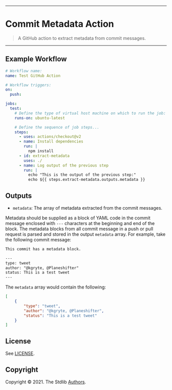 <!--

@license Apache-2.0

Copyright (c) 2021 The Stdlib Authors.

Licensed under the Apache License, Version 2.0 (the "License");
you may not use this file except in compliance with the License.
You may obtain a copy of the License at

   http://www.apache.org/licenses/LICENSE-2.0

Unless required by applicable law or agreed to in writing, software
distributed under the License is distributed on an "AS IS" BASIS,
WITHOUT WARRANTIES OR CONDITIONS OF ANY KIND, either express or implied.
See the License for the specific language governing permissions and
limitations under the License.

-->

---

# Commit Metadata Action

> A GitHub action to extract metadata from commit messages.

---

## Example Workflow

```yml
# Workflow name:
name: Test GitHub Action

# Workflow triggers:
on:
  push:

jobs:
  test:
    # Define the type of virtual host machine on which to run the job:
    runs-on: ubuntu-latest

    # Define the sequence of job steps...
    steps:
      - uses: actions/checkout@v2
      - name: Install dependencies
        run: |
          npm install
      - id: extract-metadata
        uses: ./
      - name: Log output of the previous step
        run: |
          echo "This is the output of the previous step:"   
          echo ${{ steps.extract-metadata.outputs.metadata }}
```

## Outputs 

  * `metadata`: The array of metadata extracted from the commit messages.

Metadata should be supplied as a block of YAML code in the commit message enclosed with `---` characters at the beginning and end of the block. The metadata blocks from all commit message in a push or pull request is parsed and stored in the output `metadata` array. For example, take the following commit message:

```txt
This commit has a metadata block.

---
type: tweet
author: "@kgryte, @Planeshifter"
status: This is a test tweet
---
```

The `metadata` array would contain the following:

```json
[
    {
        "type": "tweet",
        "author": "@kgryte, @Planeshifter",
        "status": "This is a test tweet"
    }
]
```

## License

See [LICENSE][stdlib-license].


## Copyright

Copyright &copy; 2021. The Stdlib [Authors][stdlib-authors].

<!-- Section for all links. Make sure to keep an empty line after the `section` element and another before the `/section` close. -->

<section class="links">

[stdlib]: https://github.com/stdlib-js/stdlib

[stdlib-authors]: https://github.com/stdlib-js/stdlib/graphs/contributors

[stdlib-license]: https://raw.githubusercontent.com/stdlib-js/assign-issue-on-label-action/master/LICENSE

</section>

<!-- /.links -->